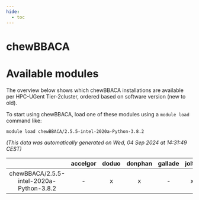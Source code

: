 ```yaml
---
hide:
  - toc
---
```


chewBBACA
=========

# Available modules


The overview below shows which chewBBACA installations are available per HPC-UGent Tier-2cluster, ordered based on software version (new to old).

To start using chewBBACA, load one of these modules using a `module load` command like:

```shell
module load chewBBACA/2.5.5-intel-2020a-Python-3.8.2
```

*(This data was automatically generated on Wed, 04 Sep 2024 at 14:31:49 CEST)*  

| |accelgor|doduo|donphan|gallade|joltik|shinx|skitty|
| :---: | :---: | :---: | :---: | :---: | :---: | :---: | :---: |
|chewBBACA/2.5.5-intel-2020a-Python-3.8.2|-|x|x|-|x|-|x|
